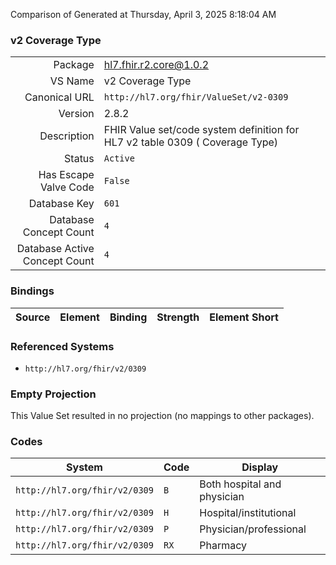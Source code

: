 Comparison of 
Generated at Thursday, April 3, 2025 8:18:04 AM

### v2 Coverage Type

|      |     |
| ---: | --- |
| Package | hl7.fhir.r2.core@1.0.2 |
| VS Name | v2 Coverage Type |
| Canonical URL | `http://hl7.org/fhir/ValueSet/v2-0309` |
| Version | 2.8.2 |
| Description | FHIR Value set/code system definition for HL7 v2 table 0309 ( Coverage Type) |
| Status | `Active` |
| Has Escape Valve Code | `False` |
| Database Key | `601` |
| Database Concept Count | `4` |
| Database Active Concept Count | `4` |
### Bindings

| Source | Element | Binding | Strength | Element Short |
| ------ | ------- | ------- | -------- | ------------- |

### Referenced Systems

* `http://hl7.org/fhir/v2/0309`
### Empty Projection

This Value Set resulted in no projection (no mappings to other packages).

### Codes

| System | Code | Display |
| ------ | ---- | ------- |
| `http://hl7.org/fhir/v2/0309` | `B` | Both hospital and physician |
| `http://hl7.org/fhir/v2/0309` | `H` | Hospital/institutional |
| `http://hl7.org/fhir/v2/0309` | `P` | Physician/professional |
| `http://hl7.org/fhir/v2/0309` | `RX` | Pharmacy |
